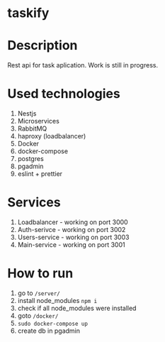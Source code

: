 # taskify

# Description

Rest api for task aplication. Work is still in progress.

# Used technologies

1. Nestjs
2. Microservices
3. RabbitMQ
4. haproxy (loadbalancer)
5. Docker
6. docker-compose
7. postgres
8. pgadmin
9. eslint + prettier

# Services

1. Loadbalancer - working on port 3000
2. Auth-serivce - working on port 3002
3. Users-service - working on port 3003
4. Main-service - working on port 3001

# How to run

1. go to `/server/`
2. install node_modules `npm i`
3. check if all node_modules were installed
4. goto `/docker/`
5. `sudo docker-compose up`
6. create db in pgadmin

